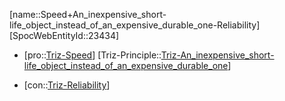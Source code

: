 ﻿---
type: TrizContradiction
aliases:
- Speed+An_inexpensive_short-life_object_instead_of_an_expensive_durable_one-Reliability
license: CC BY-SA 4.0
copyright: https://github.com/SpocWeb
IsDeleted: false
IsReadOnly: false
Confidential: public
tags: 
- Triz/Contradiction
---
[name::Speed+An_inexpensive_short-life_object_instead_of_an_expensive_durable_one-Reliability]
[SpocWebEntityId::23434]
+ [pro::[Triz-Speed](tech/Triz/Parameter/Triz-Speed.md)]
[Triz-Principle::[Triz-An_inexpensive_short-life_object_instead_of_an_expensive_durable_one](tech/Triz/Principle/Triz-An_inexpensive_short-life_object_instead_of_an_expensive_durable_one.md)]
- [con::[Triz-Reliability](tech/Triz/Parameter/Triz-Reliability.md)]

